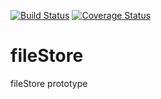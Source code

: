 [![Build Status](https://travis-ci.org/NSLS-II/fileStore.svg?branch=master)](https://travis-ci.org/NSLS-II/fileStore)
[![Coverage Status](https://coveralls.io/repos/NSLS-II/fileStore/badge.svg)](https://coveralls.io/r/NSLS-II/fileStore)
# fileStore
fileStore prototype
